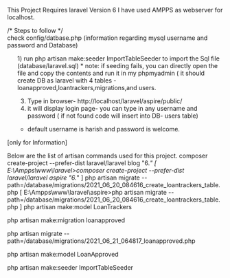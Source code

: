 This Project Requires laravel Version 6
I have used AMPPS as webserver for localhost.


/* Steps to follow */
<br>
check config/datbase.php (information regarding mysql username and password and Database)
<ul>
1) run php artisan make:seeder ImportTableSeeder to import the Sql file (database/laravel.sql)
 * note: if seeding fails, you can directly open the file and copy the contents and run it in my phpmyadmin ( it should create DB as laravel with 
  4 tables - loanapproved,loantrackers,migrations,and users.
 
3) Type in browser- http://localhost/laravel/aspire/public/
4) it will display login page- you can type in any username and password ( if not found code will insert into DB- users table)
* default username is harish and password is welcome.
</ul>
[only for Information]

Below are the list of artisan commands used for this project.
composer create-project --prefer-dist laravel/laravel blog "6.*"
[
E:\Ampps\www\laravel>composer create-project --prefer-dist laravel/laravel aspire "6.*"
]
php artisan migrate --path=/database/migrations/2021_06_20_084616_create_loantrackers_table.php
[ E:\Ampps\www\laravel\aspire>php artisan migrate --path=/database/migrations/2021_06_20_084616_create_loantrackers_table.php
]
php artisan make:model LoanTrackers

php artisan make:migration loanapproved

php artisan migrate --path=/database/migrations/2021_06_21_064817_loanapproved.php

php artisan make:model LoanApproved

php artisan make:seeder ImportTableSeeder





